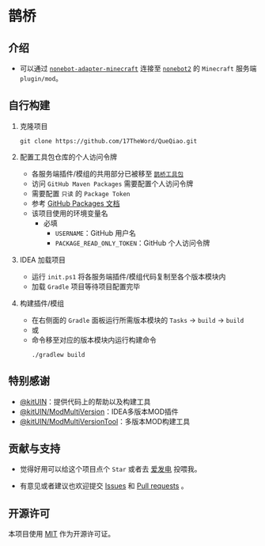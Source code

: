 # 鹊桥

## 介绍

- 可以通过 [`nonebot-adapter-minecraft`](https://github.com/17TheWord/nonebot-adapter-minecraft)
  连接至 [`nonebot2`](https://github.com/nonebot/nonebot2) 的 `Minecraft` 服务端 `plugin/mod`。

## 自行构建

1. 克隆项目

    ```shell
    git clone https://github.com/17TheWord/QueQiao.git
    ```

2. 配置工具包仓库的个人访问令牌

    - 各服务端插件/模组的共用部分已被移至 [`鹊桥工具包`](https://github.com/17TheWord/QueQiaoTool)
    - 访问 `GitHub Maven Packages` 需要配置个人访问令牌
    - 需要配置 `只读` 的 `Package Token`
    - 参考 [GitHub Packages 文档](https://docs.github.com/zh/packages/working-with-a-github-packages-registry/working-with-the-gradle-registry#%E5%90%91-github-packages-%E9%AA%8C%E8%AF%81)
    - 该项目使用的环境变量名
        - 必填
            - `USERNAME`：GitHub 用户名
            - `PACKAGE_READ_ONLY_TOKEN`：GitHub 个人访问令牌

3. IDEA 加载项目
    - 运行 `init.ps1` 将各服务端插件/模组代码复制至各个版本模块内
    - 加载 `Gradle` 项目等待项目配置完毕

4. 构建插件/模组
    - 在右侧面的 `Gradle` 面板运行所需版本模块的 `Tasks` -> `build` -> `build`
    - 或
    - 命令移至对应的版本模块内运行构建命令
      ```shell
      ./gradlew build
      ```

## 特别感谢

- [@kitUIN](https://github.com/kitUIN)：提供代码上的帮助以及构建工具
- [@kitUIN/ModMultiVersion](https://github.com/kitUIN/ModMultiVersion)：IDEA多版本MOD插件
- [@kitUIN/ModMultiVersionTool](https://github.com/kitUIN/ModMultiVersionTool)：多版本MOD构建工具

## 贡献与支持

- 觉得好用可以给这个项目点个 `Star` 或者去 [爱发电](https://afdian.com/a/17TheWord) 投喂我。

- 有意见或者建议也欢迎提交 [Issues](https://github.com/17TheWord/QueQiao/issues)
  和 [Pull requests](https://github.com/17TheWord/QueQiao/pulls) 。

## 开源许可

本项目使用 [MIT](./LICENSE) 作为开源许可证。
